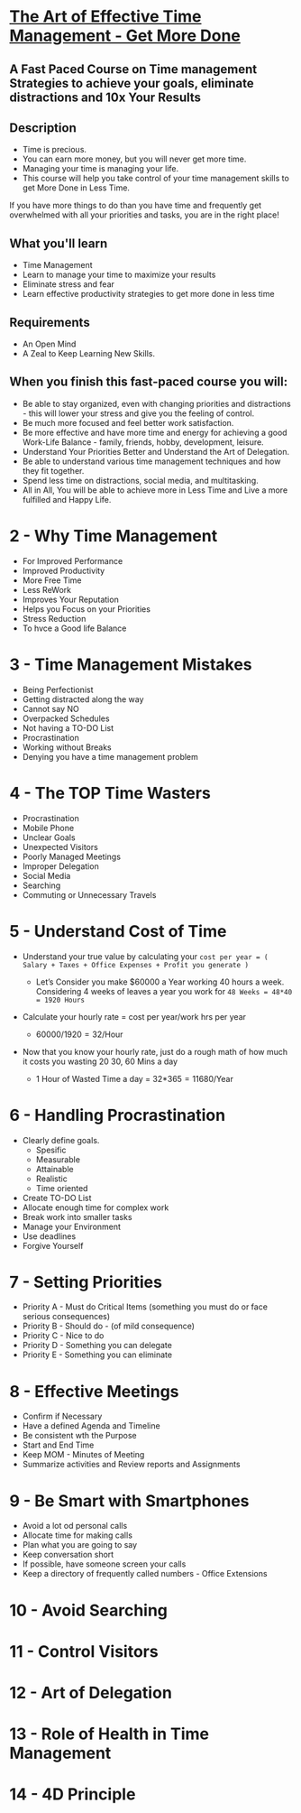 # [The Art of Effective Time Management - Get More Done](https://www.udemy.com/course/the-art-of-effective-time-management-get-more-done/)
## A Fast Paced Course on Time management Strategies to achieve your goals, eliminate distractions and 10x Your Results

## Description
- Time is precious.
- You can earn more money, but you will never get more time.
- Managing your time is managing your life.
- This course will help you take control of your time management skills to get More Done in Less Time.

If you have more things to do than you have time and frequently get overwhelmed with all your priorities and tasks, you are in the right place!

## What you'll learn
- Time Management
- Learn to manage your time to maximize your results
- Eliminate stress and fear
- Learn effective productivity strategies to get more done in less time

## Requirements
- An Open Mind
- A Zeal to Keep Learning New Skills.

## When you finish this fast-paced course you will:
- Be able to stay organized, even with changing priorities and distractions - this will lower your stress and give you the feeling of control.
- Be much more focused and feel better work satisfaction.
- Be more effective and have more time and energy for achieving a good Work-Life Balance - family, friends, hobby, development, leisure.
- Understand Your Priorities Better and Understand the Art of Delegation.
- Be able to understand various time management techniques and how they fit together.
- Spend less time on distractions, social media, and multitasking.
- All in All, You will be able to achieve more in Less Time and Live a more fulfilled and Happy Life.




# 2 - Why Time Management
- For Improved Performance 
- Improved Productivity
- More Free Time
- Less ReWork
- Improves Your Reputation 
- Helps you Focus on your Priorities 
- Stress Reduction 
- To hvce a Good life Balance

# 3 - Time Management Mistakes 
- Being Perfectionist
- Getting distracted along the way
- Cannot say NO
- Overpacked Schedules
- Not having a TO-DO List
- Procrastination
- Working without Breaks
- Denying you have a time management problem

# 4 - The TOP Time Wasters
- Procrastination 
- Mobile Phone
- Unclear Goals
- Unexpected Visitors 
- Poorly Managed Meetings 
- Improper Delegation 
- Social Media
- Searching
- Commuting or Unnecessary Travels 

# 5 - Understand Cost of Time
- Understand your true value by calculating your `cost per year = ( Salary + Taxes + Office Expenses + Profit you generate )`  
  - Let’s Consider you make $60000 a Year working 40 hours a week. Considering 4 weeks of leaves a year you work for `48 Weeks = 48*40 = 1920 Hours` 

- Calculate your hourly rate = cost per year/work hrs per year  
  - 60000$/1920 = 32$/Hour 

- Now that you know your hourly rate, just do a rough math of how much it costs you wasting 20 30, 60 Mins a day
  - 1 Hour of Wasted Time a day = 32$*365 = 11680$/Year

# 6 - Handling Procrastination
- Clearly define goals.
  - Spesific
  - Measurable
  - Attainable
  - Realistic
  - Time oriented
- Create TO-DO List
- Allocate enough time for complex work
- Break work into smaller tasks
- Manage your Environment 
- Use deadlines
- Forgive Yourself

# 7 - Setting Priorities 
- Priority A - Must do Critical Items (something you must do or face serious consequences)
- Priority B - Should do - (of mild consequence)
- Priority C - Nice to do 
- Priority D - Something you can delegate
- Priority E - Something you can eliminate

# 8 - Effective Meetings
- Confirm if Necessary
- Have a defined Agenda and Timeline
- Be consistent wth the Purpose
- Start and End Time
- Keep MOM - Minutes of Meeting
- Summarize activities and Review reports and Assignments

# 9 - Be Smart with Smartphones
- Avoid a lot od personal calls
- Allocate time for making calls
- Plan what you are going to say
- Keep conversation short
- If possible, have someone screen your calls
- Keep a directory of frequently called numbers - Office Extensions

# 10 - Avoid Searching

# 11 - Control Visitors

# 12 - Art of Delegation

# 13 - Role of Health in Time Management

# 14 - 4D Principle

